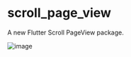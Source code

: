 # scroll_page_view

A new Flutter Scroll PageView package.

![image](https://github.com/good-good-study/fluttscroll_page_view/screenshot/demo.jpg)
